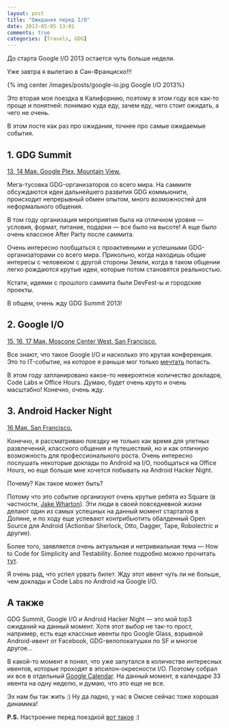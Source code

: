 ```yaml
---
layout: post
title: "Ожидания перед I/O"
date: 2013-05-05 13:01
comments: true
categories: [Travels, GDG]
---
```


До старта Google I/O 2013 остается чуть больше недели.

Уже завтра я вылетаю в Сан-Франциско!!!

{% img center /images/posts/google-io.jpg Google I&#47;O 2013%}

Это вторая моя поездка в Калифорнию, поэтому в этом году все как-то проще и понятней: понимаю куда еду, зачем еду, чего стоит ожидать, а чего не очень.

В этом посте как раз про ожидания, точнее про самые ожидаемые события.

<!-- more -->

## 1. GDG Summit ##
[13, 14 Мая. Google Plex, Mountain View.](https://plus.google.com/events/c6urrpcdcqagjfdpkj1vnn7t0ik)

Мега-тусовка GDG-организаторов со всего мира. На саммите обсуждаются идеи дальнейшего развития GDG коммьюнити, происходит непрерывный обмен опытом, много возможностей для неформального общения. 

В том году организация мероприятия была на отличном уровне — условия, формат, питание, подарки — все было на высоте! А еще было очень классное After Party после саммита.

Очень интересно пообщаться с проактивными и успешными GDG-организаторами со всего мира. Прикольно, когда находишь общие интересы с человеком с другой стороны Земли, когда в таком общении легко рождаются крутые идеи, которые потом становятся реальностью. 

Кстати, идеями с прошлого саммита были DevFest-ы и городские проекты.

В общем, очень жду GDG Summit 2013! 

## 2. Google I/O ##
[15, 16, 17 Мая. Moscone Center West, San Francisco.](https://developers.google.com/events/io/)

Все знают, что такое Google I/O и насколько это крутая конференция. Это то IT-событие, на которое я раньше мог только [мечтать](/blog/2013/04/15/california-beginning/) попасть. 

В этом году запланировано какое-то невероятное количество докладов, Code Labs и Office Hours. Думаю, будет очень круто и очень масштабно! Конечно, очень жду. 

## 3. Android Hacker Night ##
[16 Мая. San Francisco.](http://androidnight.eventbrite.com/)

Конечно, я рассматриваю поездку не только как время для улетных развлечений, классного общения и путешествий, но и как отличную возможность для профессионального роста. Очень интересно послушать некоторые доклады по Android на I/O, пообщаться на Office Hours, но еще больше мне хочется побывать на Android Hacker Night.

Почему? Как такое может быть?

Потому что это событие организуют очень крутые ребята из Square (в частности, [Jake Wharton](https://plus.google.com/108284392618554783657/posts)). Эти люди в своей повседневной жизни делают один из самых успешных на данный момент стартапов в Долине, и по ходу еще успевают контрибьютить обалденный Open Source для Android (Actionbar Sherlock, Otto, Dagger, Tape, Robolectric и другие). 

Более того, заявляется очень актуальная и нетривиальная тема — How to Code for Simplicity and Testability. Более подробно можно прочитать [тут](http://androidnight.eventbrite.com/).

Я очень рад, что успел урвать билет. Жду этот ивент чуть ли не больше, чем доклады и Code Labs по Android на Google I/O.

## А также ##

GDG Summit, Google I/O и Android Hacker Night — это мой top3 ожиданий на данный момент. Хотя этот выбор не так-то прост, например, есть еще классные ивенты про Google Glass, взрывной Android-ивент от Facebook, GDG-велопокатушки по SF и многое другое...

В какой-то момент я понял, что уже запутался в количестве интересных ивентов, которые проходят в эпсилон-окресности I/O. Поэтому собрал их все в отдельный [Google Calendar](http://goo.gl/10sRg). На данный момент, в календаре 33 ивента на одну неделю, и думаю, что это еще не все. 

Эх нам бы так жить :) Ну да ладно, у нас в Омске сейчас тоже хорошая динамика!

**P.S.** Настроение перед поездкой [вот такое](http://youtu.be/wq-S8CIU7VA) :) 

